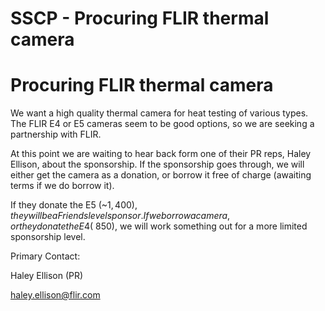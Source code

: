 # SSCP - Procuring FLIR thermal camera

# Procuring FLIR thermal camera

We want a high quality thermal camera for heat testing of various types. The FLIR E4 or E5 cameras seem to be good options, so we are seeking a partnership with FLIR.

At this point we are waiting to hear back form one of their PR reps, Haley Ellison, about the sponsorship. If the sponsorship goes through, we will either get the camera as a donation, or borrow it free of charge (awaiting terms if we do borrow it).

If they donate the E5 (~$1,400), they will be a Friends level sponsor. If we borrow a camera, or they donate the E4 (~$850), we will work something out for a more limited sponsorship level.

Primary Contact:

Haley Ellison (PR)

haley.ellison@flir.com

